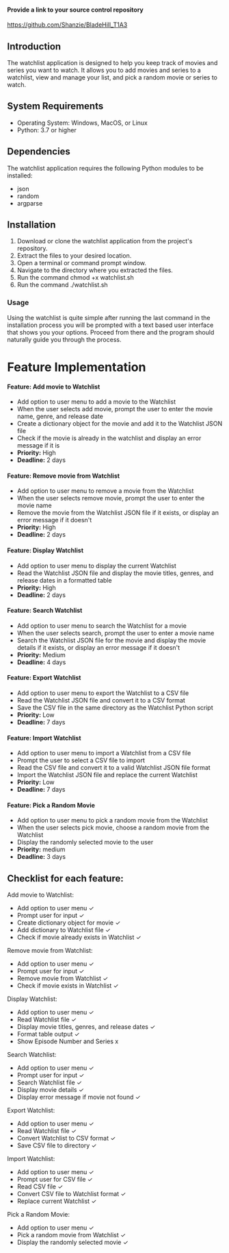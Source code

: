 #### Provide a link to your source control repository
https://github.com/Shanzie/BladeHill_T1A3

## Introduction

The watchlist application is designed to help you keep track of movies and series you want to watch. It allows you to add movies and series to a watchlist, view and manage your list, and pick a random movie or series to watch.

## System Requirements

- Operating System: Windows, MacOS, or Linux
- Python: 3.7 or higher

## Dependencies

The watchlist application requires the following Python modules to be installed:

- json
- random
- argparse

## Installation

1. Download or clone the watchlist application from the project's repository.
2. Extract the files to your desired location.
3. Open a terminal or command prompt window.
4. Navigate to the directory where you extracted the files.
5. Run the command chmod +x watchlist.sh
6. Run the command ./watchlist.sh

### Usage

Using the watchlist is quite simple after running the last command in the installation process you will be prompted with a text based user interface that shows you your options. Proceed from there and the program should naturally guide you through the process.



# Feature Implementation

#### Feature: Add movie to Watchlist
- Add option to user menu to add a movie to the Watchlist
- When the user selects add movie, prompt the user to enter the movie name, genre, and release date
- Create a dictionary object for the movie and add it to the Watchlist JSON file
- Check if the movie is already in the watchlist and display an error message if it is
- **Priority:** High
- **Deadline:** 2 days

#### Feature: Remove movie from Watchlist
- Add option to user menu to remove a movie from the Watchlist
- When the user selects remove movie, prompt the user to enter the movie name
- Remove the movie from the Watchlist JSON file if it exists, or display an error message if it doesn't
- **Priority:** High
- **Deadline:** 2 days

#### Feature: Display Watchlist
- Add option to user menu to display the current Watchlist
- Read the Watchlist JSON file and display the movie titles, genres, and release dates in a formatted table
- **Priority:** High
- **Deadline:** 2 days

#### Feature: Search Watchlist
- Add option to user menu to search the Watchlist for a movie
- When the user selects search, prompt the user to enter a movie name
- Search the Watchlist JSON file for the movie and display the movie details if it exists, or display an error message if it doesn't
- **Priority:** Medium
- **Deadline:** 4 days

#### Feature: Export Watchlist
- Add option to user menu to export the Watchlist to a CSV file
- Read the Watchlist JSON file and convert it to a CSV format
- Save the CSV file in the same directory as the Watchlist Python script
- **Priority:** Low
- **Deadline:** 7 days

#### Feature: Import Watchlist
- Add option to user menu to import a Watchlist from a CSV file
- Prompt the user to select a CSV file to import
- Read the CSV file and convert it to a valid Watchlist JSON file format
- Import the Watchlist JSON file and replace the current Watchlist
- **Priority:** Low
- **Deadline:** 7 days

#### Feature: Pick a Random Movie
- Add option to user menu to pick a random movie from the Watchlist
- When the user selects pick movie, choose a random movie from the Watchlist
- Display the randomly selected movie to the user
- **Priority:** medium
- **Deadline:** 3 days

## Checklist for each feature:

Add movie to Watchlist:
- Add option to user menu ✓
- Prompt user for input ✓
- Create dictionary object for movie ✓
- Add dictionary to Watchlist file ✓
- Check if movie already exists in Watchlist ✓

Remove movie from Watchlist:
- Add option to user menu ✓
- Prompt user for input ✓
- Remove movie from Watchlist ✓
- Check if movie exists in Watchlist ✓

Display Watchlist:
- Add option to user menu ✓
- Read Watchlist file ✓
- Display movie titles, genres, and release dates ✓
- Format table output ✓
- Show Episode Number and Series x

Search Watchlist:
- Add option to user menu ✓
- Prompt user for input ✓
- Search Watchlist file ✓
- Display movie details ✓
- Display error message if movie not found ✓

Export Watchlist:
- Add option to user menu ✓
- Read Watchlist file ✓
- Convert Watchlist to CSV format ✓
- Save CSV file to directory ✓

Import Watchlist:
- Add option to user menu ✓
- Prompt user for CSV file ✓
- Read CSV file ✓
- Convert CSV file to Watchlist format ✓
- Replace current Watchlist ✓

Pick a Random Movie:
- Add option to user menu ✓
- Pick a random movie from Watchlist ✓
- Display the randomly selected movie ✓